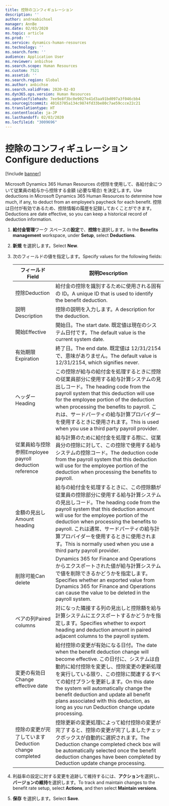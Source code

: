 ```yaml
---
title: 控除のコンフィギュレーション
description: ''
author: andreabichsel
manager: AnnBe
ms.date: 02/03/2020
ms.topic: article
ms.prod: ''
ms.service: dynamics-human-resources
ms.technology: ''
ms.search.form: ''
audience: Application User
ms.reviewer: anbichse
ms.search.scope: Human Resources
ms.custom: 7521
ms.assetid: ''
ms.search.region: Global
ms.author: anbichse
ms.search.validFrom: 2020-02-03
ms.dyn365.ops.version: Human Resources
ms.openlocfilehash: 7ee9e8f3bc0e9027e41d3aa91bd097a3f046cbb4
ms.sourcegitcommit: 40163705a134c9874fd33be80c7ae59ccce22c21
ms.translationtype: HT
ms.contentlocale: ja-JP
ms.lasthandoff: 02/03/2020
ms.locfileid: "3009696"
---
```

# <a name="configure-deductions"></a><span data-ttu-id="c0a2f-102">控除のコンフィギュレーション</span><span class="sxs-lookup"><span data-stu-id="c0a2f-102">Configure deductions</span></span>

[!include [banner](includes/preview-feature.md)]

<span data-ttu-id="c0a2f-103">Microsoft Dynamics 365 Human Resources の控除を使用して、各給付金について従業員の給与から控除する金額 (必要な場合) を決定します。</span><span class="sxs-lookup"><span data-stu-id="c0a2f-103">Use deductions in Microsoft Dynamics 365 Human Resources to determine how much, if any, to deduct from an employee’s paycheck for each benefit.</span></span> <span data-ttu-id="c0a2f-104">控除は日付が有効であるため、控除情報の履歴を記録しておくことができます。</span><span class="sxs-lookup"><span data-stu-id="c0a2f-104">Deductions are date effective, so you can keep a historical record of deduction information.</span></span> 

1. <span data-ttu-id="c0a2f-105">**給付金管理**ワーク スペースの**設定**で、**控除**を選択します。</span><span class="sxs-lookup"><span data-stu-id="c0a2f-105">In the **Benefits management** workspace, under **Setup**, select **Deductions**.</span></span>

2. <span data-ttu-id="c0a2f-106">**新規** を選択します。</span><span class="sxs-lookup"><span data-stu-id="c0a2f-106">Select **New**.</span></span>

3. <span data-ttu-id="c0a2f-107">次のフィールドの値を指定します。</span><span class="sxs-lookup"><span data-stu-id="c0a2f-107">Specify values for the following fields:</span></span>

   | <span data-ttu-id="c0a2f-108">フィールド</span><span class="sxs-lookup"><span data-stu-id="c0a2f-108">Field</span></span> | <span data-ttu-id="c0a2f-109">説明</span><span class="sxs-lookup"><span data-stu-id="c0a2f-109">Description</span></span> |
   | --- | --- |
   | <span data-ttu-id="c0a2f-110">控除</span><span class="sxs-lookup"><span data-stu-id="c0a2f-110">Deduction</span></span> | <span data-ttu-id="c0a2f-111">給付金の控除を識別するために使用される固有の ID。</span><span class="sxs-lookup"><span data-stu-id="c0a2f-111">A unique ID that is used to identify the benefit deduction.</span></span> |
   | <span data-ttu-id="c0a2f-112">説明</span><span class="sxs-lookup"><span data-stu-id="c0a2f-112">Description</span></span> | <span data-ttu-id="c0a2f-113">控除の説明を入力します。</span><span class="sxs-lookup"><span data-stu-id="c0a2f-113">A description for the deduction.</span></span> |
   | <span data-ttu-id="c0a2f-114">開始</span><span class="sxs-lookup"><span data-stu-id="c0a2f-114">Effective</span></span> | <span data-ttu-id="c0a2f-115">開始日。</span><span class="sxs-lookup"><span data-stu-id="c0a2f-115">The start date.</span></span> <span data-ttu-id="c0a2f-116">既定値は現在のシステム日付です。</span><span class="sxs-lookup"><span data-stu-id="c0a2f-116">The default value is the current system date.</span></span> |
   | <span data-ttu-id="c0a2f-117">有効期限</span><span class="sxs-lookup"><span data-stu-id="c0a2f-117">Expiration</span></span> | <span data-ttu-id="c0a2f-118">終了日。</span><span class="sxs-lookup"><span data-stu-id="c0a2f-118">The end date.</span></span> <span data-ttu-id="c0a2f-119">既定値は 12/31/2154 で、意味がありません。</span><span class="sxs-lookup"><span data-stu-id="c0a2f-119">The default value is 12/31/2154, which signifies never.</span></span> |
   | <span data-ttu-id="c0a2f-120">ヘッダー</span><span class="sxs-lookup"><span data-stu-id="c0a2f-120">Heading</span></span> | <span data-ttu-id="c0a2f-121">この控除が給与の給付金を処理するときに控除の従業員部分に使用する給与計算システムの見出しコード。</span><span class="sxs-lookup"><span data-stu-id="c0a2f-121">The heading code from the payroll system that this deduction will use for the employee portion of the deduction when processing the benefits to payroll.</span></span> <span data-ttu-id="c0a2f-122">これは、サードパーティの給与計算プロバイダーを使用するときに使用されます。</span><span class="sxs-lookup"><span data-stu-id="c0a2f-122">This is used when you use a third party payroll provider.</span></span> |
   | <span data-ttu-id="c0a2f-123">従業員給与控除参照</span><span class="sxs-lookup"><span data-stu-id="c0a2f-123">Employee payroll deduction reference</span></span> | <span data-ttu-id="c0a2f-124">給与計算のために給付金を処理する際に、従業員分の控除に対して、この控除で使用する給与システムの控除コード。</span><span class="sxs-lookup"><span data-stu-id="c0a2f-124">The deduction code from the payroll system that this deduction will use for the employee portion of the deduction when processing the benefits to payroll.</span></span> |
   | <span data-ttu-id="c0a2f-125">金額の見出し</span><span class="sxs-lookup"><span data-stu-id="c0a2f-125">Amount heading</span></span> | <span data-ttu-id="c0a2f-126">給与の給付金を処理するときに、この控除額が従業員の控除部分に使用する給与計算システムの見出しコード。</span><span class="sxs-lookup"><span data-stu-id="c0a2f-126">The heading code from the payroll system that this deduction amount will use for the employee portion of the deduction when processing the benefits to payroll.</span></span> <span data-ttu-id="c0a2f-127">これは通常、サードパーティの給与計算プロバイダーを使用するときに使用されます。</span><span class="sxs-lookup"><span data-stu-id="c0a2f-127">This is normally used when you use a third party payroll provider.</span></span> |
   | <span data-ttu-id="c0a2f-128">削除可能</span><span class="sxs-lookup"><span data-stu-id="c0a2f-128">Can delete</span></span> | <span data-ttu-id="c0a2f-129">Dynamics 365 for Finance and Operations からエクスポートされた値が給与計算システムで値を削除できるかどうかを指定します。</span><span class="sxs-lookup"><span data-stu-id="c0a2f-129">Specifies whether an exported value from Dynamics 365 for Finance and Operations can cause the value to be deleted in the payroll system.</span></span> |
   | <span data-ttu-id="c0a2f-130">ペアの列</span><span class="sxs-lookup"><span data-stu-id="c0a2f-130">Paired columns</span></span> | <span data-ttu-id="c0a2f-131">対になった隣接する列の見出しと控除額を給与計算システムにエクスポートするかどうかを指定します。</span><span class="sxs-lookup"><span data-stu-id="c0a2f-131">Specifies whether to export heading and deduction amount in paired adjacent columns to the payroll system.</span></span> |
   | <span data-ttu-id="c0a2f-132">変更の有効日</span><span class="sxs-lookup"><span data-stu-id="c0a2f-132">Change effective date</span></span> | <span data-ttu-id="c0a2f-133">給付控除の変更が有効になる日付。</span><span class="sxs-lookup"><span data-stu-id="c0a2f-133">The date when the benefit deduction change will become effective.</span></span> <span data-ttu-id="c0a2f-134">この日付に、システムは自動的に給付控除を変更し、控除変更の更新処理を実行している限り、この控除に関連するすべての給付プランを更新します。</span><span class="sxs-lookup"><span data-stu-id="c0a2f-134">On this date the system will automatically change the benefit deduction and update all benefit plans associated with this deduction, as long as you run Deduction change update processing.</span></span> |
   | <span data-ttu-id="c0a2f-135">控除の変更が完了しています</span><span class="sxs-lookup"><span data-stu-id="c0a2f-135">Deduction change completed</span></span> | <span data-ttu-id="c0a2f-136">控除更新の変更処理によって給付控除の変更が完了すると、控除の変更が完了しましたチェックボックスが自動的に選択されます。</span><span class="sxs-lookup"><span data-stu-id="c0a2f-136">The Deduction change completed check box will be automatically selected once the benefit deduction changes have been completed by Deduction update change processing.</span></span> |
   
4. <span data-ttu-id="c0a2f-137">利益率の設定に対する変更を追跡して維持するには、**アクション**を選択し、**バージョンの維持**を選択します。</span><span class="sxs-lookup"><span data-stu-id="c0a2f-137">To track and maintain changes to the benefit rate setup, select **Actions**, and then select **Maintain versions**.</span></span>

5. <span data-ttu-id="c0a2f-138">**保存** を選択します。</span><span class="sxs-lookup"><span data-stu-id="c0a2f-138">Select **Save**.</span></span> 
